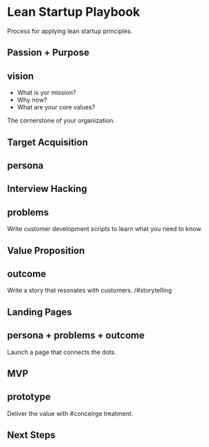 Lean Startup Playbook
================================

Process for applying lean startup principles.

Passion &#043; Purpose
------------------------- 
## vision

* What is yor mission?
* Why now?
* What are your core values?

The cornerstone of your organization.

Target Acquisition
------------------------- 
## persona

Interview Hacking
------------------------- 
## problems 

Write customer development scripts to learn what you need to know.

Value Proposition
------------------------- 
## outcome

Write a story that resonates with customers. /#storytelling

Landing Pages
------------------------- 
## persona + problems + outcome

Launch a page that connects the dots.

MVP
------------------------- 
## prototype

Deliver the value with #conceirge treatment.

Next Steps
-------------------------

